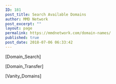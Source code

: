```yaml
---
ID: 181
post_title: Search Available Domains
author: MMD Network
post_excerpt: ""
layout: page
permalink: https://mmdnetwork.com/domain-names/
published: true
post_date: 2018-07-06 06:33:42
---
```

[Domain_Search]

[Domain_Transfer]

[Vanity_Domains]